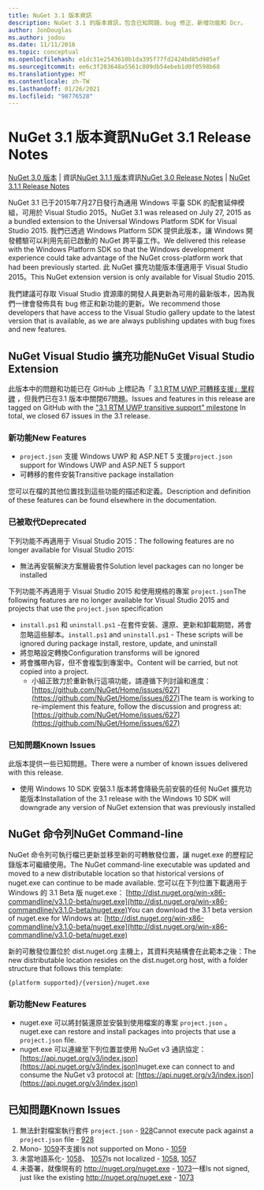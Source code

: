 ```yaml
---
title: NuGet 3.1 版本資訊
description: NuGet 3.1 的版本資訊，包含已知問題、bug 修正、新增功能和 Dcr。
author: JonDouglas
ms.author: jodou
ms.date: 11/11/2016
ms.topic: conceptual
ms.openlocfilehash: e1dc31e2543610b1da395f77fd2424bd85d985ef
ms.sourcegitcommit: ee6c3f203648a5561c809db54ebeb1d0f0598b68
ms.translationtype: MT
ms.contentlocale: zh-TW
ms.lasthandoff: 01/26/2021
ms.locfileid: "98776528"
---
```

# <a name="nuget-31-release-notes"></a><span data-ttu-id="6df05-103">NuGet 3.1 版本資訊</span><span class="sxs-lookup"><span data-stu-id="6df05-103">NuGet 3.1 Release Notes</span></span>

<span data-ttu-id="6df05-104">[NuGet 3.0 版本](../release-notes/nuget-3.0.0.md)  |  資訊[NuGet 3.1.1 版本](../release-notes/nuget-3.1.1.md)資訊</span><span class="sxs-lookup"><span data-stu-id="6df05-104">[NuGet 3.0 Release Notes](../release-notes/nuget-3.0.0.md) | [NuGet 3.1.1 Release Notes](../release-notes/nuget-3.1.1.md)</span></span>

<span data-ttu-id="6df05-105">NuGet 3.1 已于2015年7月27日發行為通用 Windows 平臺 SDK 的配套延伸模組，可用於 Visual Studio 2015。</span><span class="sxs-lookup"><span data-stu-id="6df05-105">NuGet 3.1 was released on July 27, 2015 as a bundled extension to the Universal Windows Platform SDK for Visual Studio 2015.</span></span> <span data-ttu-id="6df05-106">我們已透過 Windows Platform SDK 提供此版本，讓 Windows 開發體驗可以利用先前已啟動的 NuGet 跨平臺工作。</span><span class="sxs-lookup"><span data-stu-id="6df05-106">We delivered this release with the Windows Platform SDK so that the Windows development experience could take advantage of the NuGet cross-platform work that had been previously started.</span></span> <span data-ttu-id="6df05-107">此 NuGet 擴充功能版本僅適用于 Visual Studio 2015。</span><span class="sxs-lookup"><span data-stu-id="6df05-107">This NuGet extension version is only available for Visual Studio 2015.</span></span>

<span data-ttu-id="6df05-108">我們建議可存取 Visual Studio 資源庫的開發人員更新為可用的最新版本，因為我們一律會發佈具有 bug 修正和新功能的更新。</span><span class="sxs-lookup"><span data-stu-id="6df05-108">We recommend those developers that have access to the Visual Studio gallery update to the latest version that is available, as we are always publishing updates with bug fixes and new features.</span></span>

## <a name="nuget-visual-studio-extension"></a><span data-ttu-id="6df05-109">NuGet Visual Studio 擴充功能</span><span class="sxs-lookup"><span data-stu-id="6df05-109">NuGet Visual Studio Extension</span></span>

<span data-ttu-id="6df05-110">此版本中的問題和功能已在 GitHub 上標記為「 [3.1 RTM UWP 可轉移支援」里程碑](https://github.com/NuGet/Home/issues?utf8=%E2%9C%93&q=is%3Aclosed+milestone%3A%223.1+RTM+UWP+transitive+support%22+)  ，但我們已在3.1 版本中關閉67問題。</span><span class="sxs-lookup"><span data-stu-id="6df05-110">Issues and features in this release are tagged on GitHub with the ["3.1 RTM UWP transitive support" milestone](https://github.com/NuGet/Home/issues?utf8=%E2%9C%93&q=is%3Aclosed+milestone%3A%223.1+RTM+UWP+transitive+support%22+)  In total, we closed 67 issues in the 3.1 release.</span></span>

### <a name="new-features"></a><span data-ttu-id="6df05-111">新功能</span><span class="sxs-lookup"><span data-stu-id="6df05-111">New Features</span></span>

* <span data-ttu-id="6df05-112">`project.json` 支援 Windows UWP 和 ASP.NET 5 支援</span><span class="sxs-lookup"><span data-stu-id="6df05-112">`project.json` support for Windows UWP and ASP.NET 5 support</span></span>
* <span data-ttu-id="6df05-113">可轉移的套件安裝</span><span class="sxs-lookup"><span data-stu-id="6df05-113">Transitive package installation</span></span>

<span data-ttu-id="6df05-114">您可以在檔的其他位置找到這些功能的描述和定義。</span><span class="sxs-lookup"><span data-stu-id="6df05-114">Description and definition of these features can be found elsewhere in the documentation.</span></span>

### <a name="deprecated"></a><span data-ttu-id="6df05-115">已被取代</span><span class="sxs-lookup"><span data-stu-id="6df05-115">Deprecated</span></span>

<span data-ttu-id="6df05-116">下列功能不再適用于 Visual Studio 2015：</span><span class="sxs-lookup"><span data-stu-id="6df05-116">The following features are no longer available for Visual Studio 2015:</span></span>

* <span data-ttu-id="6df05-117">無法再安裝解決方案層級套件</span><span class="sxs-lookup"><span data-stu-id="6df05-117">Solution level packages can no longer be installed</span></span>

<span data-ttu-id="6df05-118">下列功能不再適用于 Visual Studio 2015 和使用規格的專案 `project.json`</span><span class="sxs-lookup"><span data-stu-id="6df05-118">The following features are no longer available for Visual Studio 2015 and projects that use the `project.json` specification</span></span>

* <span data-ttu-id="6df05-119">`install.ps1` 和 `uninstall.ps1` -在套件安裝、還原、更新和卸載期間，將會忽略這些腳本。</span><span class="sxs-lookup"><span data-stu-id="6df05-119">`install.ps1` and `uninstall.ps1` - These scripts will be ignored during package install, restore, update, and uninstall</span></span>
* <span data-ttu-id="6df05-120">將忽略設定轉換</span><span class="sxs-lookup"><span data-stu-id="6df05-120">Configuration transforms will be ignored</span></span>
* <span data-ttu-id="6df05-121">將會攜帶內容，但不會複製到專案中。</span><span class="sxs-lookup"><span data-stu-id="6df05-121">Content will be carried, but not copied into a project.</span></span>
    * <span data-ttu-id="6df05-122">小組正致力於重新執行這項功能，請遵循下列討論和進度： [https://github.com/NuGet/Home/issues/627](https://github.com/NuGet/Home/issues/627)</span><span class="sxs-lookup"><span data-stu-id="6df05-122">The team is working to re-implement this feature, follow the discussion and progress at: [https://github.com/NuGet/Home/issues/627](https://github.com/NuGet/Home/issues/627)</span></span>


### <a name="known-issues"></a><span data-ttu-id="6df05-123">已知問題</span><span class="sxs-lookup"><span data-stu-id="6df05-123">Known Issues</span></span>

<span data-ttu-id="6df05-124">此版本提供一些已知問題。</span><span class="sxs-lookup"><span data-stu-id="6df05-124">There were a number of known issues delivered with this release.</span></span>

* <span data-ttu-id="6df05-125">使用 Windows 10 SDK 安裝3.1 版本將會降級先前安裝的任何 NuGet 擴充功能版本</span><span class="sxs-lookup"><span data-stu-id="6df05-125">Installation of the 3.1 release with the Windows 10 SDK will downgrade any version of NuGet extension that was previously installed</span></span>

## <a name="nuget-command-line"></a><span data-ttu-id="6df05-126">NuGet 命令列</span><span class="sxs-lookup"><span data-stu-id="6df05-126">NuGet Command-line</span></span>

<span data-ttu-id="6df05-127">NuGet 命令列可執行檔已更新並移至新的可轉散發位置，讓 nuget.exe 的歷程記錄版本可繼續使用。</span><span class="sxs-lookup"><span data-stu-id="6df05-127">The NuGet command-line executable was updated and moved to a new distributable location so that historical versions of nuget.exe can continue to be made available.</span></span>  <span data-ttu-id="6df05-128">您可以在下列位置下載適用于 Windows 的 3.1 Beta 版 nuget.exe： [http://dist.nuget.org/win-x86-commandline/v3.1.0-beta/nuget.exe](http://dist.nuget.org/win-x86-commandline/v3.1.0-beta/nuget.exe)</span><span class="sxs-lookup"><span data-stu-id="6df05-128">You can download the 3.1 beta version of nuget.exe for Windows at: [http://dist.nuget.org/win-x86-commandline/v3.1.0-beta/nuget.exe](http://dist.nuget.org/win-x86-commandline/v3.1.0-beta/nuget.exe)</span></span>

<span data-ttu-id="6df05-129">新的可散發位置位於 dist.nuget.org 主機上，其資料夾結構會在此範本之後：</span><span class="sxs-lookup"><span data-stu-id="6df05-129">The new distributable location resides on the dist.nuget.org host, with a folder structure that follows this template:</span></span>

```
{platform supported}/{version}/nuget.exe
```

### <a name="new-features"></a><span data-ttu-id="6df05-130">新功能</span><span class="sxs-lookup"><span data-stu-id="6df05-130">New Features</span></span>

* <span data-ttu-id="6df05-131">nuget.exe 可以將封裝還原並安裝到使用檔案的專案 `project.json` 。</span><span class="sxs-lookup"><span data-stu-id="6df05-131">nuget.exe can restore and install packages into projects that use a `project.json` file.</span></span>
* <span data-ttu-id="6df05-132">nuget.exe 可以連線至下列位置並使用 NuGet v3 通訊協定： [https://api.nuget.org/v3/index.json](https://api.nuget.org/v3/index.json)</span><span class="sxs-lookup"><span data-stu-id="6df05-132">nuget.exe can connect to and consume the NuGet v3 protocol at: [https://api.nuget.org/v3/index.json](https://api.nuget.org/v3/index.json)</span></span>

## <a name="known-issues"></a><span data-ttu-id="6df05-133">已知問題</span><span class="sxs-lookup"><span data-stu-id="6df05-133">Known Issues</span></span> ##

1.    <span data-ttu-id="6df05-134">無法針對檔案執行套件 `project.json` - [928](https://github.com/NuGet/Home/issues/928)</span><span class="sxs-lookup"><span data-stu-id="6df05-134">Cannot execute pack against a `project.json` file - [928](https://github.com/NuGet/Home/issues/928)</span></span>
2.    <span data-ttu-id="6df05-135">Mono- [1059](https://github.com/NuGet/Home/issues/1059)不支援</span><span class="sxs-lookup"><span data-stu-id="6df05-135">Is not supported on Mono - [1059](https://github.com/NuGet/Home/issues/1059)</span></span>
3.    <span data-ttu-id="6df05-136">未當地語系化- [1058](https://github.com/NuGet/Home/issues/1058)、   [1057](https://github.com/NuGet/Home/issues/1057)</span><span class="sxs-lookup"><span data-stu-id="6df05-136">Is not localized - [1058](https://github.com/NuGet/Home/issues/1058),   [1057](https://github.com/NuGet/Home/issues/1057)</span></span>
4.    <span data-ttu-id="6df05-137">未簽署，就像現有的 http://nuget.org/nuget.exe  -  [1073](https://github.com/NuGet/Home/issues/1073)一樣</span><span class="sxs-lookup"><span data-stu-id="6df05-137">Is not signed, just like the existing http://nuget.org/nuget.exe - [1073](https://github.com/NuGet/Home/issues/1073)</span></span>
